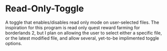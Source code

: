 # Read-Only-Toggle
A toggle that enables/disables read only mode on user-selected files.
The inspiration for this program is read only quest reward farming for borderlands 2, but I plan on allowing the user to select 
either a specific file, or the latest modified file, and allow several, yet-to-be implimented toggle options.
